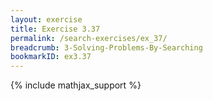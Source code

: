 ```yaml
---
layout: exercise
title: Exercise 3.37
permalink: /search-exercises/ex_37/
breadcrumb: 3-Solving-Problems-By-Searching
bookmarkID: ex3.37
---
```


{% include mathjax_support %}
